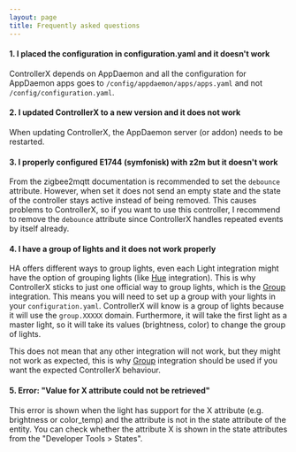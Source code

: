 ```yaml
---
layout: page
title: Frequently asked questions
---
```


#### 1. I placed the configuration in configuration.yaml and it doesn't work

ControllerX depends on AppDaemon and all the configuration for AppDaemon apps goes to `/config/appdaemon/apps/apps.yaml` and not `/config/configuration.yaml`.

#### 2. I updated ControllerX to a new version and it does not work

When updating ControllerX, the AppDaemon server (or addon) needs to be restarted.

#### 3. I properly configured E1744 (symfonisk) with z2m but it doesn't work

From the zigbee2mqtt documentation is recommended to set the `debounce` attribute. However, when set it does not send an empty state and the state of the controller stays active instead of being removed. This causes problems to ControllerX, so if you want to use this controller, I recommend to remove the `debounce` attribute since ControllerX handles repeated events by itself already.

#### 4. I have a group of lights and it does not work properly

HA offers different ways to group lights, even each Light integration might have the option of grouping lights (like [Hue](https://www.home-assistant.io/integrations/hue/) integration). This is why ControllerX sticks to just one official way to group lights, which is the [Group](https://www.home-assistant.io/integrations/group/) integration. This means you will need to set up a group with your lights in your `configuration.yaml`. ControllerX will know is a group of lights because it will use the `group.XXXXX` domain. Furthermore, it will take the first light as a master light, so it will take its values (brightness, color) to change the group of lights.

This does not mean that any other integration will not work, but they might not work as expected, this is why [Group](https://www.home-assistant.io/integrations/group/) integration should be used if you want the expected ControllerX behaviour.

#### 5. Error: "Value for X attribute could not be retrieved"

This error is shown when the light has support for the X attribute (e.g. brightness or color_temp) and the attribute is not in the state attribute of the entity. You can check whether the attribute X is shown in the state attributes from the "Developer Tools > States".